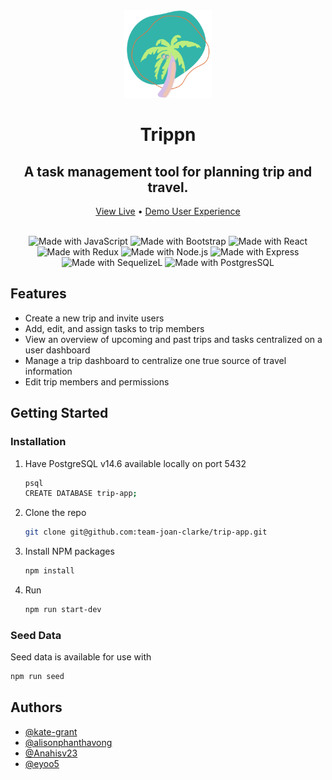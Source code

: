 <div align="center">
<img src="public/logo.png" height="140px"/>
    <h1 align="center">Trippn</h1>
    <h2 align="center">A task management tool for planning trip and travel.</h2>
    <p align="center">
    <a href="https://trippn.onrender.com/">View Live</a>
    &#x2022
    <a href="https://trippn.onrender.com/demo">Demo User Experience</a>
    </p>
    <br />
    <div align="center">
        <img src='https://img.shields.io/badge/JavaScript-323330?style=for-the-badge&logo=javascript&logoColor=F7DF1E' alt='Made with JavaScript'/>
        <img src='https://img.shields.io/badge/Bootstrap-563D7C?style=for-the-badge&logo=bootstrap&logoColor=white' alt='Made with Bootstrap'/>
        <img src='https://img.shields.io/badge/React-20232A?style=for-the-badge&logo=react&logoColor=61DAFB' alt='Made with React'/>
        <img src='https://img.shields.io/badge/Redux-593D88?style=for-the-badge&logo=redux&logoColor=white' alt='Made with Redux'/>
        <img src='https://img.shields.io/badge/Node.js-339933?style=for-the-badge&logo=nodedotjs&logoColor=white' alt='Made with Node.js'/>
        <img src='https://img.shields.io/badge/Express.js-000000?style=for-the-badge&logo=express&logoColor=white' alt='Made with Express'/>
        <img src='https://img.shields.io/badge/Sequelize-52B0E7?style=for-the-badge&logo=Sequelize&logoColor=white' alt='Made with SequelizeL'/>
        <img src='https://img.shields.io/badge/PostgreSQL-316192?style=for-the-badge&logo=postgresql&logoColor=white' alt='Made with PostgresSQL'/>
        <br />
    </div>
</div>

## Features

- Create a new trip and invite users
- Add, edit, and assign tasks to trip members
- View an overview of upcoming and past trips and tasks centralized on a user dashboard
- Manage a trip dashboard to centralize one true source of travel information
- Edit trip members and permissions

## Getting Started

### Installation

1. Have PostgreSQL v14.6 available locally on port 5432
   ```sh
   psql
   CREATE DATABASE trip-app;
   ```
2. Clone the repo
   ```sh
   git clone git@github.com:team-joan-clarke/trip-app.git
   ```
3. Install NPM packages
   ```sh
   npm install
   ```
4. Run
   ```sh
   npm run start-dev
   ```

### Seed Data

Seed data is available for use with

```sh
npm run seed
```

## Authors

- [@kate-grant](https://www.github.com/kate-grant)
- [@alisonphanthavong](https://github.com/alisonphanthavong)
- [@Anahisv23](https://github.com/Anahisv23)
- [@eyoo5](https://github.com/eyoo5)
